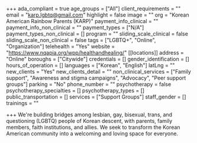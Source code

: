 +++
ada_compliant = true
age_groups = ["All"]
client_requirements = ""
email = "karp.lgbtq@gmail.com"
highlight = false
image = ""
org = "Korean American Rainbow Parents (KARP)"
payment_info_clinical = ""
payment_info_non_clinical = ""
payment_types = ["N/A"]
payment_types_non_clinical = []
program = ""
sliding_scale_clinical = false
sliding_scale_non_clinical = false
tags = ["LGBTQ+", "Online", "Organization"]
telehealth = "Yes"
website = "https://www.nqapia.org/wpp/healthandhealing/"
[[locations]]
address = "Online"
boroughs = ["Citywide"]
credentials = []
gender_identification = []
hours_of_operation = []
languages = ["Korean", "English"]
latLng = ""
new_clients = "Yes"
new_clients_detail = ""
non_clinical_services = ["Family support", "Awareness and stigma campaigns", "Advocacy", "Peer support groups"]
parking = "No"
phone_number = ""
psychotherapy = false
psychotherapy_specialties = []
psychotherapy_types = []
public_transportation = []
services = ["Support Groups"]
staff_gender = []
trainings = ""

+++
We're building bridges among lesbian, gay, bisexual, trans, and questioning (LGBTQ) people of Korean descent, with parents, family members, faith institutions, and allies. We seek to transform the Korean American community into a welcoming and loving space for everyone.